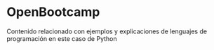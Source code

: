 # OpenBootcamp
Contenido relacionado con ejemplos y explicaciones de lenguajes de programación en este caso de Python
